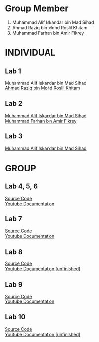 # Group Member
1. Muhammad Alif Iskandar bin Mad Sihad
2. Ahmad Raziq bin Mohd Roslil Khitam
3. Muhammad Farhan bin Amir Fikrey

# INDIVIDUAL
## Lab 1 
<a href="https://t.me/c/1268048899/33997?thread=33987"> Muhammad Alif Iskandar bin Mad Sihad </a> <br>
<a href= "https://t.me/c/1268048899/34386?thread=33987"> Ahmad Raziq bin Mohd Roslil Khitam</a> <br> 

## Lab 2 
<a href="https://t.me/c/1268048899/34298?thread=33988"> Muhammad Alif Iskandar bin Mad Sihad </a> <br>
<a href="https://t.me/c/1268048899/34395?thread=33988"> Muhammad Farhan bin Amir Fikrey </a> <br>

## Lab 3
<a href="https://t.me/c/1268048899/35259?thread=34431"> Muhammad Alif Iskandar bin Mad Sihad </a> <br>

# GROUP
## Lab 4, 5, 6
<a href="https://github.com/izzcode02/Student-Information-Management-System"> Source Code </a> <br>
<a href="https://youtu.be/gAfW3-yP8OU"> Youtube Documentation </a> <br>

## Lab 7
<a href="https://github.com/izzcode02/Student-Information-Management-System"> Source Code </a> <br>
<a href="https://youtu.be/Svng-QhNjyU"> Youtube Documentation </a> <br>

## Lab 8
<a href="https://github.com/izzcode02/Student-Information-Management-System"> Source Code </a> <br>
<a href="https://youtu.be/aW7VI8LOL4Y"> Youtube Documentation [unfinished] </a> <br>

## Lab 9
<a href="https://github.com/izzcode02/Student-Information-Management-System"> Source Code </a> <br>
<a href="https://youtu.be/aW7VI8LOL4Y"> Youtube Documentation </a> <br>

## Lab 10
<a href="https://github.com/izzcode02/Student-Information-Management-System"> Source Code </a> <br>
<a href="https://youtu.be/aW7VI8LOL4Y"> Youtube Documentation [unfinished] </a> <br>
